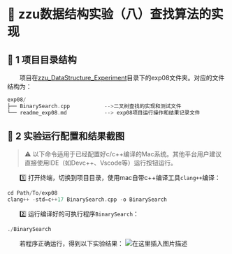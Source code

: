 # 🚀 zzu数据结构实验（八）查找算法的实现

## 🌈 1 项目目录结构

&emsp;&emsp;项目在[zzu_DataStructure_Experiment](https://github.com/haozheguo/zzu_DataStructure_Experiment)目录下的exp08文件夹。对应的文件结构为：

```cpp
exp08/
├── BinarySearch.cpp           -->二叉树查找的实现和测试文件
└── readme_exp08.md            --> exp08项目运行操作和结果记录文件
```

## 💫 2 实验运行配置和结果截图

> ⚠️ 以下命令适用于已经配置好c/c++编译的Mac系统。其他平台用户建议直接使用IDE（如Devc++、Vscode等）运行按钮运行。

&emsp;&emsp;:one: 打开终端，切换到项目目录，使用mac自带c++编译工具`clang++`编译：

```cpp
cd Path/To/exp08
clang++ -std=c++17 BinarySearch.cpp -o BinarySearch
```

&emsp;&emsp;:two: 运行编译好的可执行程序`BinarySearch`：

```cpp
./BinarySearch
```

&emsp;&emsp;若程序正确运行，得到以下实验结果：
![在这里插入图片描述](https://i-blog.csdnimg.cn/direct/6adf16ff7ee440df8769e574d74a0321.png)
